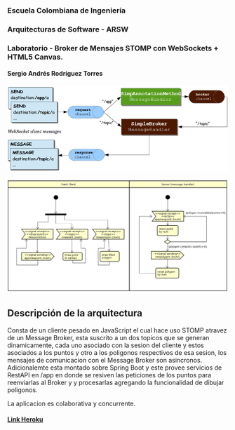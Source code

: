 ### Escuela Colombiana de Ingeniería
### Arquitecturas de Software - ARSW
### Laboratorio - Broker de Mensajes STOMP con WebSockets + HTML5 Canvas.

#### Sergio Andrés Rodríguez Torres

![](img/P1.png)

![](img/P2-AD.png)

## Descripción de la arquitectura

Consta de un cliente pesado en JavaScript el cual hace uso STOMP atravez de un Message Broker, esta suscrito a un dos topicos que se generan dinamicamente, cada uno asociado con la sesion del cliente y estos asociados a los puntos y otro a los poligonos respectivos de esa sesion, los mensajes de comunicacion con el Message Broker son asincronos.
Adicionalemte esta montado sobre Spring Boot y este provee servicios de RestAPI en /app en donde se resiven las peticiones de los puntos para reenviarlas al Broker y y procesarlas agregando la funcionalidad de dibujar poligonos.

La aplicacion es colaborativa y concurrente.

#### [Link Heroku](https://lab-6-arsw.herokuapp.com)
